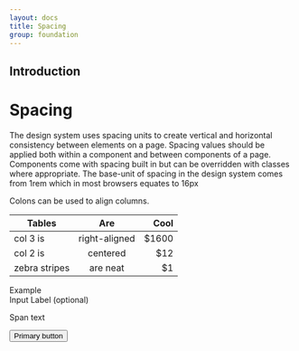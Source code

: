 ```yaml
---
layout: docs
title: Spacing
group: foundation
---
```


## Introduction

# Spacing

The design system uses spacing units to create vertical and horizontal consistency between elements on a page.
Spacing values should be applied both within a component and between components of a page. Components come with spacing built in but can be overridden with classes where appropriate.
The base-unit of spacing in the design system comes from 1rem which in most browsers equates to 16px


Colons can be used to align columns.

| Tables        | Are           | Cool  |
| ------------- |:-------------:| -----:|
| col 3 is      | right-aligned | $1600 |
| col 2 is      | centered      |   $12 |`
| zebra stripes | are neat      |    $1 |

<div class="c-example">
    <span class="c-example__tag">Example</span>
    <div class="c-example__box">
        <label>Input Label (optional)</label>
        <p>Span text</p>    
        <button type="button" class="c-btn c-btn--primary">Primary button</button>
    </div>
</div>
